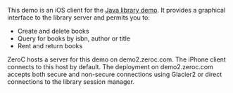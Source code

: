 This demo is an iOS client for the [Java library demo][1]. It provides
a graphical interface to the library server and permits you to:

- Create and delete books
- Query for books by isbn, author or title
- Rent and return books

ZeroC hosts a server for this demo on demo2.zeroc.com. The iPhone
client connects to this host by default. The deployment on
demo2.zeroc.com accepts both secure and non-secure connections using
Glacier2 or direct connections to the library session manager.

[1]: ../../../../java/Database/library
